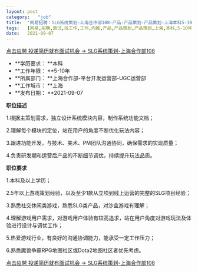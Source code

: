 ```yaml
---
layout:	post
category:	"job"
title:	"网易招聘：SLG系统策划-上海合作部108-产品-产品策划-产品策划-上海本科5-10年"
tags:	[网易,招聘,面试,找工作,工作,内推,产品,产品策划,产品策划,上海,本科,5-10年]
date:	2021-09-07
---
```


[点击应聘 投递简历就有面试机会 ->  SLG系统策划-上海合作部108](http://mobile.bole.netease.com/bole/boleDetail?id=34920&employeeId=346f03c3cda5f04c&key=all)



- **学历要求： **本科
- **工作年限： **5-10年
- **所属部门： **上海合作部-平台开发运营部-UGC运营部
- **工作城市： **上海
- **发布日期： **2021-09-07



**职位描述**

1.根据主策划需求，独立设计系统模块内容，制作系统功能文档； 

2.理解每个模块的定位，站在用户的角度不断优化玩法内容； 

3.跟进功能开发，与技术、美术、PM团队沟通协同，确保需求的实现质量； 

4.负责研发期和运营后产品的不断细节调优，持续提升玩法品质。



**职位要求**

1.本科及以上学历； 

2.5年以上游戏策划经验，以及至少1款从立项到线上运营的完整的SLG项目经验； 

3.熟悉社交休闲类游戏，熟悉SLG类产品，对沙盒游戏有理解； 

4.理解游戏用户需求，对游戏用户体验有较高追求，站在用户角度对游戏玩法及体验进行设计与调优工作； 

5.热爱游戏行业，有良好的沟通协调能力，能承受一定工作压力； 

6.熟悉魔兽争霸RPG地图社区或Dota2地图社区者优先考虑。



[点击应聘 投递简历就有面试机会 ->  SLG系统策划-上海合作部108](http://mobile.bole.netease.com/bole/boleDetail?id=34920&employeeId=346f03c3cda5f04c&key=all)